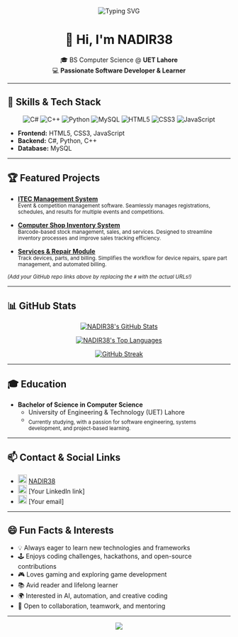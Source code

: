 <!-- Profile README for NADIR38 -->

<p align="center">
  <img src="https://readme-typing-svg.demolab.com/?lines=Hi,+I'm+NADIR38!;Passionate+Software+Developer+%26+Learner;Welcome+to+my+GitHub+profile!" alt="Typing SVG" />
</p>

<h1 align="center">👋 Hi, I'm NADIR38</h1>
<p align="center">
  🎓 BS Computer Science @ <b>UET Lahore</b><br>
  💻 <b>Passionate Software Developer & Learner</b> <br>
</p>

---

## 🚀 Skills & Tech Stack

<div align="center">
  
  <!-- Programming Languages -->
  <img src="https://img.shields.io/badge/C%23-239120?style=for-the-badge&logo=c-sharp&logoColor=white" alt="C#" />
  <img src="https://img.shields.io/badge/C++-00599C?style=for-the-badge&logo=c%2B%2B&logoColor=white" alt="C++" />
  <img src="https://img.shields.io/badge/Python-3776AB?style=for-the-badge&logo=python&logoColor=white" alt="Python" />
  <img src="https://img.shields.io/badge/MySQL-4479A1?style=for-the-badge&logo=mysql&logoColor=white" alt="MySQL" />
  <img src="https://img.shields.io/badge/HTML5-E34F26?style=for-the-badge&logo=html5&logoColor=white" alt="HTML5" />
  <img src="https://img.shields.io/badge/CSS3-1572B6?style=for-the-badge&logo=css3&logoColor=white" alt="CSS3" />
  <img src="https://img.shields.io/badge/JavaScript-F7DF1E?style=for-the-badge&logo=javascript&logoColor=black" alt="JavaScript" />

</div>

- **Frontend:** HTML5, CSS3, JavaScript
- **Backend:** C#, Python, C++
- **Database:** MySQL

---

## 🏆 Featured Projects

- **[ITEC Management System](#)**  
  <sub>Event & competition management software. Seamlessly manages registrations, schedules, and results for multiple events and competitions.</sub>

- **[Computer Shop Inventory System](#)**  
  <sub>Barcode-based stock management, sales, and services. Designed to streamline inventory processes and improve sales tracking efficiency.</sub>

- **[Services & Repair Module](#)**  
  <sub>Track devices, parts, and billing. Simplifies the workflow for device repairs, spare part management, and automated billing.</sub>

<sub>_(Add your GitHub repo links above by replacing the `#` with the actual URLs!)_</sub>

---

## 📊 GitHub Stats

<div align="center">

[![NADIR38's GitHub Stats](https://github-readme-stats.vercel.app/api?username=NADIR38&show_icons=true&theme=radical)](https://github.com/NADIR38)

[![NADIR38's Top Languages](https://github-readme-stats.vercel.app/api/top-langs/?username=NADIR38&layout=compact&theme=radical)](https://github.com/NADIR38)

[![GitHub Streak](https://streak-stats.demolab.com?user=NADIR38&theme=radical&hide_border=true)](https://github.com/NADIR38)

</div>

---

## 🎓 Education

- **Bachelor of Science in Computer Science**
  - University of Engineering & Technology (UET) Lahore
  - <sub>Currently studying, with a passion for software engineering, systems development, and project-based learning.</sub>

---

## 📫 Contact & Social Links

- <img src="https://img.shields.io/badge/GitHub-181717?style=flat&logo=github&logoColor=white" height="20"/> [NADIR38](https://github.com/NADIR38)
- <img src="https://img.shields.io/badge/LinkedIn-0077B5?style=flat&logo=linkedin&logoColor=white" height="20"/> [Your LinkedIn link]
- <img src="https://img.shields.io/badge/Email-D14836?style=flat&logo=gmail&logoColor=white" height="20"/> [Your email]

---

## 😄 Fun Facts & Interests

- 💡 Always eager to learn new technologies and frameworks
- 🕹️ Enjoys coding challenges, hackathons, and open-source contributions
- 🎮 Loves gaming and exploring game development
- 📚 Avid reader and lifelong learner
- 🌍 Interested in AI, automation, and creative coding
- 🤝 Open to collaboration, teamwork, and mentoring

---

<p align="center">
  <img src="https://capsule-render.vercel.app/api?type=waving&color=gradient&height=120&section=footer"/>
</p>

<!--
Profile README generated by GitHub Copilot
-->
